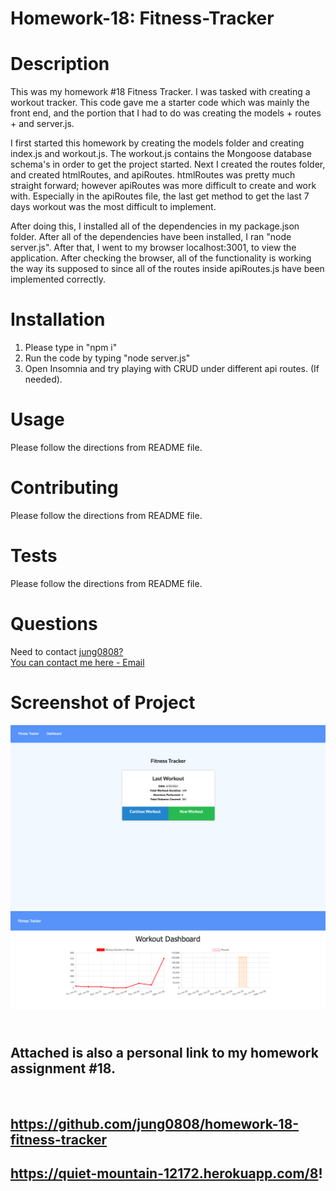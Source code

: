# Homework-18: Fitness-Tracker

# Description

This was my homework #18 Fitness Tracker. I was tasked with creating a workout tracker. This code gave me a starter code which was mainly the front end, and the portion that I had to do was creating the models + routes + and server.js.

I first started this homework by creating the models folder and creating index.js and workout.js. The workout.js contains the Mongoose database schema's in order to get the project started. Next I created the routes folder, and created htmlRoutes, and apiRoutes. htmlRoutes was pretty much straight forward; however apiRoutes was more difficult to create and work with. Especially in the apiRoutes file, the last get method to get the last 7 days workout was the most difficult to implement.

After doing this, I installed all of the dependencies in my package.json folder. After all of the dependencies have been installed, I ran "node server.js". After that, I went to my browser localhost:3001, to view the application. After checking the browser, all of the functionality is working the way its supposed to since all of the routes inside apiRoutes.js have been implemented correctly.

# Installation

1. Please type in "npm i" <br>
2. Run the code by typing "node server.js"
3. Open Insomnia and try playing with CRUD under different api routes. (If needed).

# Usage

Please follow the directions from README file.

# Contributing

Please follow the directions from README file.

# Tests

Please follow the directions from README file.

# Questions

Need to contact [jung0808?](https://github.com/jung0808) <br>
[You can contact me here - Email](mailto:j.nam0808@gmail.com)

# Screenshot of Project

![Screenshot](Fitness-Tracker-1.png)
![Screenshot](Fitness-Tracker-2.png)

## <br> Attached is also a personal link to my homework assignment #18.

<br>

## https://github.com/jung0808/homework-18-fitness-tracker

## https://quiet-mountain-12172.herokuapp.com/8!

